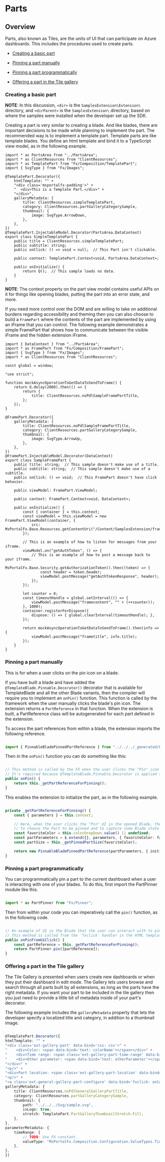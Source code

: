 <a name="parts"></a>
# Parts

<a name="parts-overview"></a>
## Overview

Parts, also known as Tiles, are the units of UI that can participate on Azure dashboards. This includes the procedures used to create parts.

* [Creating a basic part](#creating-a-basic-part)

* [Pinning a part manually](#pinning-a-part-manually) 

* [Pinning a part programmatically](#pinning-a-part-programmatically) 

* [Offering a part in the Tile gallery](#offering-a-part-in-the-tile-gallery)

<a name="parts-overview-creating-a-basic-part"></a>
### Creating a basic part

**NOTE**: In this discussion, `<dir>` is the `SamplesExtension\Extension\` directory, and  `<dirParent>`  is the `SamplesExtension\` directory, based on where the samples were installed when the developer set up the SDK. 

Creating a part is very similar to creating a blade. And like blades, there are important decisions to be made while planning to implement the part.  The recommended way is to implement a template part.  Template parts are like template blades. You define an html template and bind it to a TypeScript view model, as in the following example.

```
import * as PartsArea from "../PartsArea";
import * as ClientResources from "ClientResources";
import * as TemplatePart from "Fx/Composition/TemplatePart";
import { SvgType } from "Fx/Images";

@TemplatePart.Decorator({
    htmlTemplate: "" +
    "<div class='msportalfx-padding'>" +
    "  <div>This is a Template Part.</div>" +
    "</div>",
    galleryMetadata: {
        title: ClientResources.simpleTemplatePart,
        category: ClientResources.partGalleryCategorySample,
        thumbnail: {
            image: SvgType.ArrowDown,
        },
    },
})
@TemplatePart.InjectableModel.Decorator(PartsArea.DataContext)
export class SimpleTemplatePart {
    public title = ClientResources.simpleTemplatePart;
    public subtitle: string;
    public onClick: () => void = null;  // This Part isn't clickable.

    public context: TemplatePart.Context<void, PartsArea.DataContext>;

    public onInitialize() {
        return Q();  // This sample loads no data.
    }
}

```

**NOTE**: The context property on the part view model contains useful APIs on it for things like opening blades, putting the part into an error state, and more.

If you need more control over the DOM and are willing to take on additional burdens regarding accessibility and theming then you can also choose to build a `FramePart` where the contents of the part are implemented by using an iFrame that you can control. The following  example demonstrates  a simple FramePart that shows how to communicate between the visible iFrame and the hidden extension iFrame.

```
import { DataContext } from "../PartsArea";
import * as FramePart from "Fx/Composition/FramePart";
import { SvgType } from "Fx/Images";
import * as ClientResources from "ClientResources";

const global = window;

"use strict";

function mockAsyncOperationToGetDataToSendToFrame() {
    return Q.delay(2000).then(() => {
        return {
            title: ClientResources.noPdlSampleFramePartTitle,
        };
    });
}

@FramePart.Decorator({
    galleryMetadata: {
        title: ClientResources.noPdlSampleFramePartTitle,
        category: ClientResources.partGalleryCategorySample,
        thumbnail: {
            image: SvgType.ArrowUp,
        },
    },
})
@FramePart.InjectableModel.Decorator(DataContext)
export class SampleFramePart {
    public title: string;  // This sample doesn't make use of a title.
    public subtitle: string;  // This sample doesn't make use of a subtitle.
    public onClick: () => void;  // This FramePart doesn't have click behavior.

    public viewModel: FramePart.ViewModel;

    public context: FramePart.Context<void, DataContext>;

    public onInitialize() {
        const { container } = this.context;
        const viewModel = this.viewModel = new FramePart.ViewModel(container, {
            src: MsPortalFx.Base.Resources.getContentUri("/Content/SamplesExtension/framepartpage.html"),
        });

        // This is an example of how to listen for messages from your iframe.
        viewModel.on("getAuthToken", () => {
            // This is an example of how to post a message back to your iframe.
            MsPortalFx.Base.Security.getAuthorizationToken().then((token) => {
                const header = token.header;
                viewModel.postMessage("getAuthTokenResponse", header);
            });
        });

        let counter = 0;
        const timeoutHandle = global.setInterval(() => {
            viewModel.postMessage("framecontent", "" + (++counter));
        }, 1000);
        container.registerForDispose({
            dispose: () => { global.clearInterval(timeoutHandle); },
        });

        return mockAsyncOperationToGetDataToSendToFrame().then(info => {
            viewModel.postMessage("frametitle", info.title);
        });
    }
}

```

<a name="parts-overview-pinning-a-part-manually"></a>
### Pinning a part manually

This is for when a user clicks on the pin icon on a blade.

If you have built a blade and have added the `@TemplateBlade.Pinnable.Decorator()` decorator that is available for TemplateBlade and all the other Blade variants, then the compiler will require you to implement an `onPin()` function. This function is called by the framework when the user manually clicks the blade's pin icon.  The extension returns a `PartReference` in that function. When the  extension is built, a PartReference class will be autogenerated for each part defined in the extension. 

To access the part references from within a blade, the extension imports the following reference.

```typescript

import { PinnableBladePinnedPartReference } from "../../../_generated/PartReferences";

```

Then in the `onPin()` function you can do something like this:

```typescript

// This method is called by the FX when the user clicks the "Pin" icon on the Blade.
// It's required because @TemplateBlade.Pinnable.Decorator is applied to this class.
public onPin() {
    return this._getPartReferenceForPinning();
}

```

This enables the extension to initialize the part, as in the following example.

```typescript

private _getPartReferenceForPinning() {
    const { parameters } = this.context;

    // Here, when the user clicks the "Pin" UI in the opened Blade, the Blade has the opportunity to run some code
    // to choose the Part to be pinned and to capture some Blade state to pass along to the Part.
    const favoriteColor = this.colorDropDown.value() || undefined;
    const partParameters = $.extend({}, parameters, { favoriteColor: favoriteColor });  // Here, supply extra parameters to the Part.
    const partSize = this._getPinnedPartSize(favoriteColor);

    return new PinnableBladePinnedPartReference(partParameters, { initialSize: partSize });  // Here, specify the initial size of the Part.
}

```

<a name="parts-overview-pinning-a-part-programmatically"></a>
### Pinning a part programmatically

You can programmatically pin a part to the current dashboard when a user is interacting with one of your blades. To do this, first import the PartPinner module like this.

```typescript

import * as PartPinner from "Fx/Pinner";

```

Then from within your code you can imperatively call the `pin()` function, as in the following code.

```typescript

// An example of UI in the Blade that the user can interact with to pin some artifact from the Blade UI.
// This method is called from the 'fxclick' handler in the HTML template for this TemplateBlade.
public onPinFromUiClick() {
    const partReference = this._getPartReferenceForPinning();
    return PartPinner.pin([partReference]);
}

```

<a name="parts-overview-offering-a-part-in-the-tile-gallery"></a>
### Offering a part in the Tile gallery

The Tile Gallery is presented when users create new dashboards or when they put their dashboard in edit mode. The Gallery lets users browse and search through all parts built by all extensions, as long as the parts have the right metadata. If you want your part to be included in the tile gallery then you just need to provide a little bit of metadata inside of your part's decorator. 

The following example includes the `galleryMetadata` property that lets the developer specify a localized title and category, in addition to a thumbnail image. 

```typescript

@TemplatePart.Decorator({
htmlTemplate: "" +
"<div class='ext-gallery-part' data-bind='css: css'>" +
"    <div>Color: <span data-bind='text: colorName'></span></div>" +
"    <div>Time range: <span class='ext-gallery-part-time-range' data-bind='text: timeRange'></span></div>" +
"    <div>Other parameter: <span data-bind='text: otherParameter'></span></div>" +
"</div>" +
"<p/>" +
"<div>Part location: <span class='ext-gallery-part-location' data-bind='text: location'></span></div>" +
"<p/>" +
"<a class='ext-general-gallery-part-configure' data-bind='fxclick: onConfigureClick'>Configure</a>",
galleryMetadata: {
    title: ClientResources.noPdlGeneralGalleryPartTitle,
    category: ClientResources.partGalleryCategorySample,
    thumbnail: {
        path: "../../../Svg/sample.svg",
        isLogo: true,
        stretch: TemplatePart.PartGalleryThumbnailStretch.Fill,
    },
},
parameterMetadata: {
    timeRange: {
        // TODO: Use FX constant.
        valueType: "MsPortalFx.Composition.Configuration.ValueTypes.TimeRange",
    },
},
})

```
